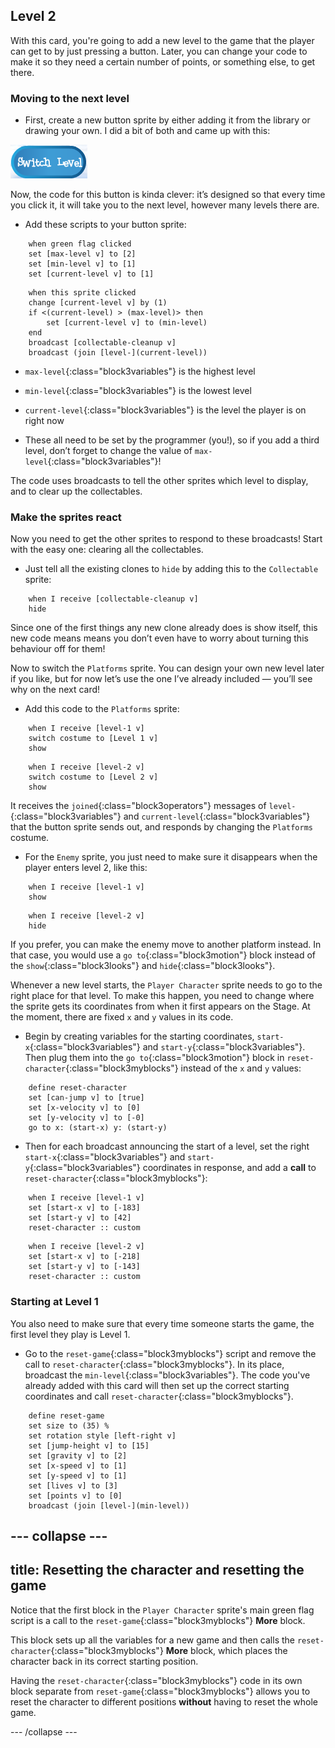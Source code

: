 ## Level 2

With this card, you're going to add a new level to the game that the player can get to by just pressing a button. Later, you can change your code to make it so they need a certain number of points, or something else, to get there.

### Moving to the next level

+ First, create a new button sprite by either adding it from the library or drawing your own. I did a bit of both and came up with this: 

![The button sprite to switch levels](images/levelButton.png)

Now, the code for this button is kinda clever: it’s designed so that every time you click it, it will take you to the next level, however many levels there are.

+ Add these scripts to your button sprite: 

```blocks3
    when green flag clicked
    set [max-level v] to [2]
    set [min-level v] to [1]
    set [current-level v] to [1]
```

```blocks3
    when this sprite clicked
    change [current-level v] by (1)
    if <(current-level) > (max-level)> then
        set [current-level v] to (min-level)
    end
    broadcast [collectable-cleanup v]
    broadcast (join [level-](current-level))
```
 
+ `max-level`{:class="block3variables"} is the highest level
+ `min-level`{:class="block3variables"} is the lowest level
+ `current-level`{:class="block3variables"} is the level the player is on right now

+ These all need to be set by the programmer \(you!\), so if you add a third level, don’t forget to change the value of `max-level`{:class="block3variables"}!

The code uses broadcasts to tell the other sprites which level to display, and to clear up the collectables.

### Make the sprites react

Now you need to get the other sprites to respond to these broadcasts! Start with the easy one: clearing all the collectables.  

+ Just tell all the existing clones to `hide` by adding this to the `Collectable` sprite: 

```blocks3
    when I receive [collectable-cleanup v]
    hide
```

Since one of the first things any new clone already does is show itself, this new code means means you don’t even have to worry about turning this behaviour off for them!

Now to switch the `Platforms` sprite. You can design your own new level later if you like, but for now let’s use the one I’ve already included — you’ll see why on the next card! 

+ Add this code to the `Platforms` sprite:

```blocks3
    when I receive [level-1 v]
    switch costume to [Level 1 v]
    show
```

```blocks3
    when I receive [level-2 v]
    switch costume to [Level 2 v]
    show
```

It receives the `joined`{:class="block3operators"} messages of `level-`{:class="block3variables"} and `current-level`{:class="block3variables"} that the button sprite sends out, and responds by changing the `Platforms` costume. 

+ For the `Enemy` sprite, you just need to make sure it disappears when the player enters level 2, like this: 

```blocks3
    when I receive [level-1 v]
    show
```

```blocks3
    when I receive [level-2 v]
    hide
```
If you prefer, you can make the enemy move to another platform instead. In that case, you would use a `go to`{:class="block3motion"} block instead of the `show`{:class="block3looks"} and `hide`{:class="block3looks"}.

Whenever a new level starts, the `Player Character` sprite needs to go to the right place for that level. To make this happen, you need to change where the sprite gets its coordinates from when it first appears on the Stage. At the moment, there are fixed `x` and `y` values in its code.

+ Begin by creating variables for the starting coordinates, `start-x`{:class="block3variables"} and `start-y`{:class="block3variables"}. Then plug them into the `go to`{:class="block3motion"} block in `reset-character`{:class="block3myblocks"} instead of the `x` and `y` values:

```blocks3
    define reset-character
    set [can-jump v] to [true]
    set [x-velocity v] to [0]
    set [y-velocity v] to [-0]
    go to x: (start-x) y: (start-y)
```

+ Then for each broadcast announcing the start of a level, set the right `start-x`{:class="block3variables"} and `start-y`{:class="block3variables"} coordinates in response, and add a **call** to `reset-character`{:class="block3myblocks"}:

```blocks3
    when I receive [level-1 v]
    set [start-x v] to [-183]
    set [start-y v] to [42]
    reset-character :: custom
```

```blocks3
    when I receive [level-2 v]
    set [start-x v] to [-218]
    set [start-y v] to [-143]
    reset-character :: custom
```

### Starting at Level 1

You also need to make sure that every time someone starts the game, the first level they play is Level 1.

+ Go to the `reset-game`{:class="block3myblocks"} script and remove the call to `reset-character`{:class="block3myblocks"}. In its place, broadcast the `min-level`{:class="block3variables"}. The code you've already added with this card will then set up the correct starting coordinates and call `reset-character`{:class="block3myblocks"}.

```blocks3
    define reset-game
    set size to (35) %
    set rotation style [left-right v]
    set [jump-height v] to [15]
    set [gravity v] to [2]
    set [x-speed v] to [1]
    set [y-speed v] to [1]
    set [lives v] to [3]
    set [points v] to [0]
    broadcast (join [level-](min-level))
```

--- collapse ---
---
title: Resetting the character and resetting the game
---

Notice that the first block in the `Player Character` sprite's main green flag script is a call to the `reset-game`{:class="block3myblocks"} **More** block. 

This block sets up all the variables for a new game and then calls the `reset-character`{:class="block3myblocks"} **More** block, which places the character back in its correct starting position.

Having the `reset-character`{:class="block3myblocks"} code in its own block separate from `reset-game`{:class="block3myblocks"}  allows you to reset the character to different positions **without** having to reset the whole game.

--- /collapse ---
